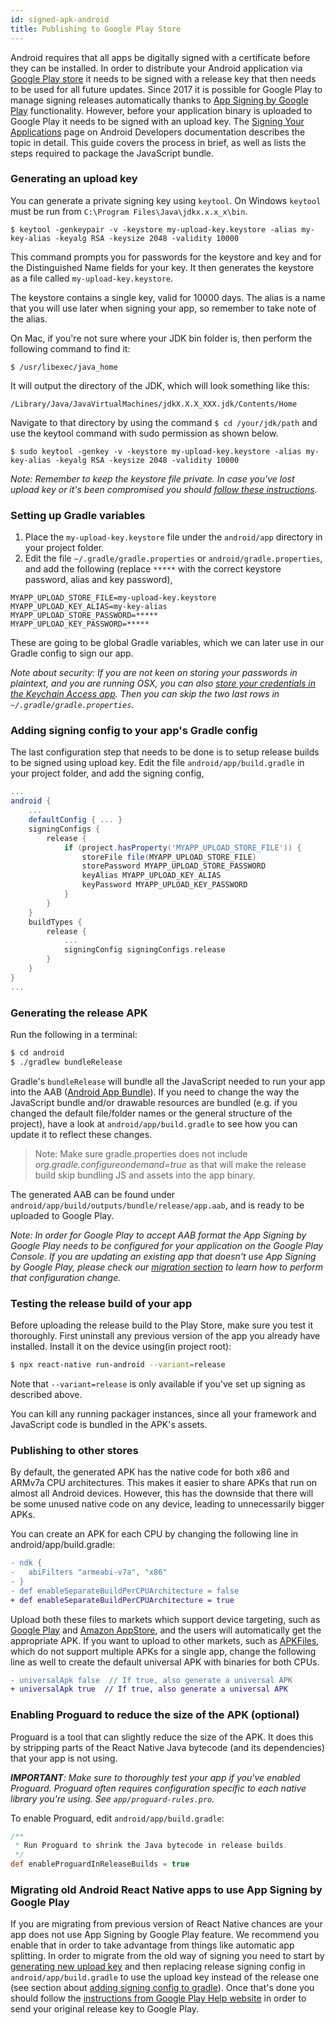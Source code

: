 ```yaml
---
id: signed-apk-android
title: Publishing to Google Play Store
---
```


Android requires that all apps be digitally signed with a certificate before they can be installed. In order to distribute your Android application via [Google Play store](https://play.google.com/store) it needs to be signed with a release key that then needs to be used for all future updates. Since 2017 it is possible for Google Play to manage signing releases automatically thanks to [App Signing by Google Play](https://developer.android.com/studio/publish/app-signing#app-signing-google-play) functionality. However, before your application binary is uploaded to Google Play it needs to be signed with an upload key. The [Signing Your Applications](https://developer.android.com/tools/publishing/app-signing.html) page on Android Developers documentation describes the topic in detail. This guide covers the process in brief, as well as lists the steps required to package the JavaScript bundle.

### Generating an upload key

You can generate a private signing key using `keytool`. On Windows `keytool` must be run from `C:\Program Files\Java\jdkx.x.x_x\bin`.

    $ keytool -genkeypair -v -keystore my-upload-key.keystore -alias my-key-alias -keyalg RSA -keysize 2048 -validity 10000

This command prompts you for passwords for the keystore and key and for the Distinguished Name fields for your key. It then generates the keystore as a file called `my-upload-key.keystore`.

The keystore contains a single key, valid for 10000 days. The alias is a name that you will use later when signing your app, so remember to take note of the alias.

On Mac, if you're not sure where your JDK bin folder is, then perform the following command to find it:

    $ /usr/libexec/java_home

It will output the directory of the JDK, which will look something like this:

    /Library/Java/JavaVirtualMachines/jdkX.X.X_XXX.jdk/Contents/Home

Navigate to that directory by using the command `$ cd /your/jdk/path` and use the keytool command with sudo permission as shown below.

    $ sudo keytool -genkey -v -keystore my-upload-key.keystore -alias my-key-alias -keyalg RSA -keysize 2048 -validity 10000

_Note: Remember to keep the keystore file private. In case you've lost upload key or it's been compromised you should [follow these instructions](https://support.google.com/googleplay/android-developer/answer/7384423#reset)._

### Setting up Gradle variables

1. Place the `my-upload-key.keystore` file under the `android/app` directory in your project folder.
2. Edit the file `~/.gradle/gradle.properties` or `android/gradle.properties`, and add the following (replace `*****` with the correct keystore password, alias and key password),

```
MYAPP_UPLOAD_STORE_FILE=my-upload-key.keystore
MYAPP_UPLOAD_KEY_ALIAS=my-key-alias
MYAPP_UPLOAD_STORE_PASSWORD=*****
MYAPP_UPLOAD_KEY_PASSWORD=*****
```

These are going to be global Gradle variables, which we can later use in our Gradle config to sign our app.

_Note about security: If you are not keen on storing your passwords in plaintext, and you are running OSX, you can also [store your credentials in the Keychain Access app](https://pilloxa.gitlab.io/posts/safer-passwords-in-gradle/). Then you can skip the two last rows in `~/.gradle/gradle.properties`._

### Adding signing config to your app's Gradle config

The last configuration step that needs to be done is to setup release builds to be signed using upload key. Edit the file `android/app/build.gradle` in your project folder, and add the signing config,

```gradle
...
android {
    ...
    defaultConfig { ... }
    signingConfigs {
        release {
            if (project.hasProperty('MYAPP_UPLOAD_STORE_FILE')) {
                storeFile file(MYAPP_UPLOAD_STORE_FILE)
                storePassword MYAPP_UPLOAD_STORE_PASSWORD
                keyAlias MYAPP_UPLOAD_KEY_ALIAS
                keyPassword MYAPP_UPLOAD_KEY_PASSWORD
            }
        }
    }
    buildTypes {
        release {
            ...
            signingConfig signingConfigs.release
        }
    }
}
...
```

### Generating the release APK

Run the following in a terminal:

```sh
$ cd android
$ ./gradlew bundleRelease
```

Gradle's `bundleRelease` will bundle all the JavaScript needed to run your app into the AAB ([Android App Bundle](https://developer.android.com/guide/app-bundle)). If you need to change the way the JavaScript bundle and/or drawable resources are bundled (e.g. if you changed the default file/folder names or the general structure of the project), have a look at `android/app/build.gradle` to see how you can update it to reflect these changes.

> Note: Make sure gradle.properties does not include _org.gradle.configureondemand=true_ as that will make the release build skip bundling JS and assets into the app binary.

The generated AAB can be found under `android/app/build/outputs/bundle/release/app.aab`, and is ready to be uploaded to Google Play.

_Note: In order for Google Play to accept AAB format the App Signing by Google Play needs to be configured for your application on the Google Play Console. If you are updating an existing app that doesn't use App Signing by Google Play, please check our [migration section](#migrating-old-android-react-native-apps-to-use-app-signing-by-google-play) to learn how to perform that configuration change._

### Testing the release build of your app

Before uploading the release build to the Play Store, make sure you test it thoroughly. First uninstall any previous version of the app you already have installed. Install it on the device using(in project root):

```sh
$ npx react-native run-android --variant=release
```

Note that `--variant=release` is only available if you've set up signing as described above.

You can kill any running packager instances, since all your framework and JavaScript code is bundled in the APK's assets.

### Publishing to other stores

By default, the generated APK has the native code for both x86 and ARMv7a CPU architectures. This makes it easier to share APKs that run on almost all Android devices. However, this has the downside that there will be some unused native code on any device, leading to unnecessarily bigger APKs.

You can create an APK for each CPU by changing the following line in android/app/build.gradle:

```diff
- ndk {
-   abiFilters "armeabi-v7a", "x86"
- }
- def enableSeparateBuildPerCPUArchitecture = false
+ def enableSeparateBuildPerCPUArchitecture = true
```

Upload both these files to markets which support device targeting, such as [Google Play](https://developer.android.com/google/play/publishing/multiple-apks.html) and [Amazon AppStore](https://developer.amazon.com/docs/app-submission/device-filtering-and-compatibility.html), and the users will automatically get the appropriate APK. If you want to upload to other markets, such as [APKFiles](https://www.apkfiles.com/), which do not support multiple APKs for a single app, change the following line as well to create the default universal APK with binaries for both CPUs.

```diff
- universalApk false  // If true, also generate a universal APK
+ universalApk true  // If true, also generate a universal APK
```

### Enabling Proguard to reduce the size of the APK (optional)

Proguard is a tool that can slightly reduce the size of the APK. It does this by stripping parts of the React Native Java bytecode (and its dependencies) that your app is not using.

_**IMPORTANT**: Make sure to thoroughly test your app if you've enabled Proguard. Proguard often requires configuration specific to each native library you're using. See `app/proguard-rules.pro`._

To enable Proguard, edit `android/app/build.gradle`:

```gradle
/**
 * Run Proguard to shrink the Java bytecode in release builds.
 */
def enableProguardInReleaseBuilds = true
```

### Migrating old Android React Native apps to use App Signing by Google Play

If you are migrating from previous version of React Native chances are your app does not use App Signing by Google Play feature. We recommend you enable that in order to take advantage from things like automatic app splitting. In order to migrate from the old way of signing you need to start by [generating new upload key](#generating-an-upload-key) and then replacing release signing config in `android/app/build.gradle` to use the upload key instead of the release one (see section about [adding signing config to gradle](#adding-signing-config-to-your-app-s-gradle-config)). Once that's done you should follow the [instructions from Google Play Help website](https://support.google.com/googleplay/android-developer/answer/7384423) in order to send your original release key to Google Play.
